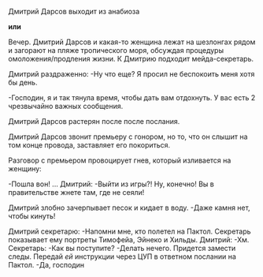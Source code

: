 Дмитрий Дарсов выходит из анабиоза

**или**

Вечер. Дмитрий Дарсов и какая-то женщина лежат на шезлонгах рядом и загорают на пляже тропического моря, обсуждая процедуры омоложения/продления жизни. К Дмитрию подходит мейда-секретарь.

Дмитрий раздраженно:
-Ну что еще? Я просил не беспокоить меня хотя бы день.

-Господин, я и так тянула время, чтобы дать вам отдохнуть. У вас есть 2 чрезвычайно важных сообщения.

Дмитрий Дарсов растерян после после послания. 

Дмитрий Дарсов звонит премьеру с гонором, но то, что он слышит на том конце провода, заставляет его покориться.

Разговор с премьером провоцирует гнев, который изливается на женщину:

-Пошла вон! 
...
Дмитрий:
-Выйти из игры?! Ну, конечно! Вы в правительстве жнете там, где не сеяли!

Дмитрий злобно зачерпывает песок и кидает в воду.
-Даже камня нет, чтобы кинуть!

Дмитрий секретарю:
-Напомни мне, кто полетел на Пактол.
Секретарь показывает ему портреты Тимофейа, Эйнеко и Хильды.
Дмитрий:
-Хм.
Секретарь:
-Как вы поступите?
-Делать нечего. Придется замести следы. Передай *ей* инструкции через ЦУП в ответном послании на Пактол.
-Да, господин